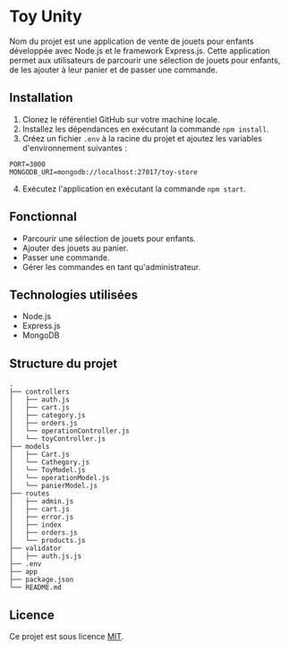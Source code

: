 # Toy Unity

Nom du projet est une application de vente de jouets pour enfants développée avec Node.js et le framework Express.js. Cette application permet aux utilisateurs de parcourir une sélection de jouets pour enfants, de les ajouter à leur panier et de passer une commande.

## Installation

1. Clonez le référentiel GitHub sur votre machine locale.
2. Installez les dépendances en exécutant la commande `npm install`.
3. Créez un fichier `.env` à la racine du projet et ajoutez les variables d'environnement suivantes :

```
PORT=3000
MONGODB_URI=mongodb://localhost:27017/toy-store
```

4. Exécutez l'application en exécutant la commande `npm start`.

## Fonctionnal

- Parcourir une sélection de jouets pour enfants.
- Ajouter des jouets au panier.
- Passer une commande.
- Gérer les commandes en tant qu'administrateur.

## Technologies utilisées

- Node.js
- Express.js
- MongoDB

## Structure du projet

```
.
├── controllers
│   ├── auth.js
│   ├── cart.js
│   ├── category.js
│   ├── orders.js
│   └── operationController.js
│   └── toyController.js
├── models
│   ├── Cart.js
│   └── Cathegory.js
│   └── ToyModel.js
│   └── operationModel.js
│   └── panierModel.js
├── routes
│   ├── admin.js
│   ├── cart.js
│   ├── error.js
│   ├── index
│   ├── orders.js
│   └── products.js
├── validator
│   ├── auth.js.js
├── .env
├── app
├── package.json
└── README.md
```


## Licence

Ce projet est sous licence [MIT](https://opensource.org/licenses/MIT).
